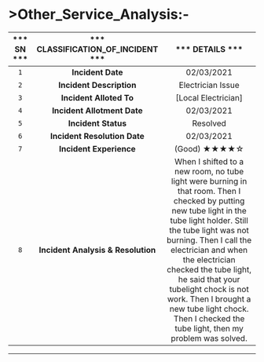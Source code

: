# >**Other_Service_Analysis:-**



|*** SN ***| *** CLASSIFICATION_OF_INCIDENT ***  |    *** DETAILS ***  |
| :---: | :------: | :-----: |
|`1`|**Incident Date**                  |               02/03/2021                             |
|`2`|**Incident Description**           |               Electrician Issue                       |
|`3`|**Incident Alloted To**            |            [Local Electrician]                       |
|`4`|**Incident Allotment Date**        |               02/03/2021                             |
|`5`|**Incident Status**                |                 Resolved                             |
|`6`|**Incident Resolution Date**       |                02/03/2021                            |
|`7`|**Incident Experience**            |                  (Good)    ★★★★☆                  |        
|`8`|**Incident Analysis & Resolution** | When I shifted to a new room, no tube light were burning in that room. Then I checked by putting new tube light in the tube light  holder. Still the tube light was not burning. Then I call the electrician and when the electrician checked the tube light, he said that your tubelight chock is not work. Then I brought a new tube light chock. Then I checked the tube light, then my problem was solved.|

****
